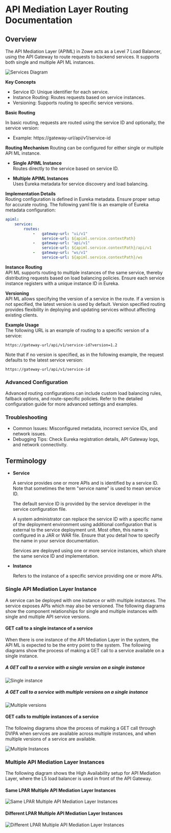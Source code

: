 # API Mediation Layer Routing Documentation

## Overview

The API Mediation Layer (APIML) in Zowe acts as a Level 7 Load Balancer, using the API Gateway to route requests to backend 
services. It supports both single and multiple API ML instances.

![Services Diagram](../../images/api-mediation/RoutingNorthboundSouthbound.png "Example services diagram")
<!--Add description of diagram.  Would "request job" and "request dataset" be more accurate?-->

**Key Concepts**
- Service ID: Unique identifier for each service.
- Instance Routing: Routes requests based on service instances.
- Versioning: Supports routing to specific service versions.

**Basic Routing**

In basic routing, requests are routed using the service ID and optionally, the service version:

- Example: https://gateway-url/api/v1/service-id

**Routing Mechanism**
Routing can be configured for either single or multiple API ML instance.

* **Single APIML Instance**  
Routes directly to the service based on service ID.
<!-- Does routing for single instances use Eureka metadata? -->
* **Multiple APIML Instances**  
Uses Eureka metadata for service discovery and load balancing.

**Implementation Details**  
Routing configuration is defined in Eureka metadata.
Ensure proper setup for accurate routing. The following yaml file is an example of Eureka metadata configuration:

```yaml
apiml:
    service:                               
        routes:
            -   gateway-url: "ui/v1"
                service-url: ${apiml.service.contextPath}
            -   gateway-url: "api/v1"
                service-url: ${apiml.service.contextPath}/api/v1
            -   gateway-url: "ws/v1"
                service-url: ${apiml.service.contextPath}/ws
```
<!-- Describe what is being configured in this yaml example.-->

**Instance Routing**  
API ML supports routing to multiple instances of the same service, thereby distributing requests based on load balancing policies. Ensure each service instance registers with a unique instance ID in Eureka.

**Versioning**  
API ML allows specifying the version of a service in the route. If a version is not specified, the latest version is used by default. Version specified routing provides flexibility in deploying and updating services without affecting existing clients.

**Example Usage**  
The following URL is an example of routing to a specific version of a service:

```http
https://gateway-url/api/v1/service-id?version=1.2
```

Note that if no version is specified, as in the following example, the request defaults to the latest service version:

```http
https://gateway-url/api/v1/service-id
```
<!-- I would suggest moving the Advanced Configuration and Troubleshooting sections to the end after the diagrams that show the various GET call scenarios -->

### Advanced Configuration

Advanced routing configurations can include custom load balancing rules, fallback options, and route-specific policies. Refer to the detailed configuration guide for more advanced settings and examples.

### Troubleshooting

- Common Issues: Misconfigured metadata, incorrect service IDs, and network issues.
- Debugging Tips: Check Eureka registration details, API Gateway logs, and network connectivity.

## Terminology

* **Service**

  A service provides one or more APIs and is identified by a service ID. Note that sometimes the term "service name" is
  used to mean service ID.

  The default service ID is provided by the service developer in the service configuration file.

  A system administrator can replace the service ID with a specific name of the deployment environment using additional configuration that is external to the service deployment unit. Most often, this name is configured in a JAR or WAR file. 
  Ensure that you detail how to specify the name in your service documentation. 

  Services are deployed using one or more service instances, which share the same service ID and implementation.

* **Instance**

  Refers to the instance of a specific service providing one or more APIs.

### Single API Mediation Layer Instance
<!-- I don't think this title is very clear. It seems tht what is initially being described is making a GET call for a single instance with one or more versions. Perhaps this descriptive section should be entitled, "Description of a GET call with single and multiple versions and instances". -->

A service can be deployed with one instance or with multiple instances. The service exposes APIs which may also be versioned. The following diagrams show the component relationships for single and multiple instances with single and multiple API service versions.

#### GET call to a single instance of a service
<!-- I would suggest the title, "Making a GET call to a single instance of API ML". -->

When there is one instance of the API Mediation Layer in the system, the API ML is expected to be the entry point to the system. The following diagrams show the process of making a GET call to a service available on a single instance. <!-- Please check for accuracy -->

##### A GET call to a service with a single version on a single instance 
<!-- We should include a statement describing the diagram, perhaps something like, "The following diagram shows the process in a GET call to a service with a single version available through z/OSMF:" -->

![Single instance](../../images/api-mediation/SimpleRouting.png "Simple Routing")

##### A GET call to a service with multiple versions on a single instance

<!-- We should include a statement describing the diagram, perhaps something like, "The following diagram shows the process in a GET call to a service with multiple versions available through z/OSMF:" --> 

![Multiple versions](../../images/api-mediation/RoutingVersioned.png "Versioned Routing")

#### GET calls to multiple instances of a service
The following diagrams show the process of making a GET call through DVIPA when services are available across multiple instances, and when multiple versions of a service are available. <!-- Please check for accuracy -->

![Multiple Instances](../../images/api-mediation/RoutingMultipleInstancesSysplex.png "Multiple Instances")
<!-- Should there be an arrow between DVIPA and LPAR2? What is the connection between LPAR1 and LPAR2?-->
### Multiple API Mediation Layer Instances

The following diagram shows the High Availability setup for API Mediation Layer, where the L5 load balancer is used in front of the API Gateway. 

#### Same LPAR Multiple API Mediation Layer Instances

![Same LPAR Multiple API Mediation Layer Instances](../../images/api-mediation/RoutingSysplexSameLpar.png "Same LPAR Multiple API Mediation Layer Instances")

#### Different LPAR Multiple API Mediation Layer Instances

![Different LPAR Multiple API Mediation Layer Instances](../../images/api-mediation/RoutingSysplexDifferentLpar.png "Different LPAR Multiple API Mediation Layer Instances")